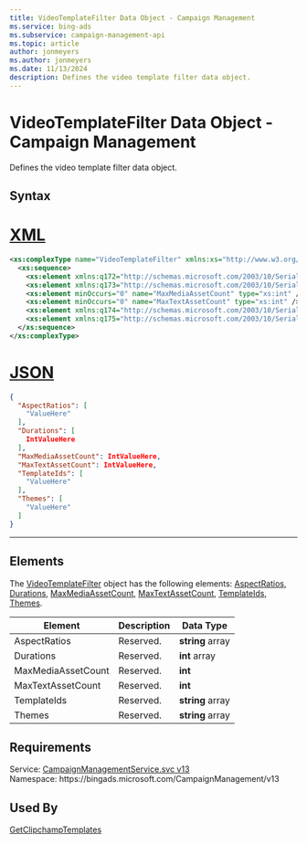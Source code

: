 ```yaml
---
title: VideoTemplateFilter Data Object - Campaign Management
ms.service: bing-ads
ms.subservice: campaign-management-api
ms.topic: article
author: jonmeyers
ms.author: jonmeyers
ms.date: 11/13/2024
description: Defines the video template filter data object.
---
```

# VideoTemplateFilter Data Object - Campaign Management
Defines the video template filter data object.

## Syntax

# [XML](#tab/xml)

```xml
<xs:complexType name="VideoTemplateFilter" xmlns:xs="http://www.w3.org/2001/XMLSchema">
  <xs:sequence>
    <xs:element xmlns:q172="http://schemas.microsoft.com/2003/10/Serialization/Arrays" minOccurs="0" name="AspectRatios" nillable="true" type="q172:ArrayOfstring" />
    <xs:element xmlns:q173="http://schemas.microsoft.com/2003/10/Serialization/Arrays" minOccurs="0" name="Durations" nillable="true" type="q173:ArrayOfint" />
    <xs:element minOccurs="0" name="MaxMediaAssetCount" type="xs:int" />
    <xs:element minOccurs="0" name="MaxTextAssetCount" type="xs:int" />
    <xs:element xmlns:q174="http://schemas.microsoft.com/2003/10/Serialization/Arrays" minOccurs="0" name="TemplateIds" nillable="true" type="q174:ArrayOfstring" />
    <xs:element xmlns:q175="http://schemas.microsoft.com/2003/10/Serialization/Arrays" minOccurs="0" name="Themes" nillable="true" type="q175:ArrayOfstring" />
  </xs:sequence>
</xs:complexType>
```

# [JSON](#tab/json)

```json
{
  "AspectRatios": [
    "ValueHere"
  ],
  "Durations": [
    IntValueHere
  ],
  "MaxMediaAssetCount": IntValueHere,
  "MaxTextAssetCount": IntValueHere,
  "TemplateIds": [
    "ValueHere"
  ],
  "Themes": [
    "ValueHere"
  ]
}
```

-----

## <a name="elements"></a>Elements

The [VideoTemplateFilter](videotemplatefilter.md) object has the following elements: [AspectRatios](#aspectratios), [Durations](#durations), [MaxMediaAssetCount](#maxmediaassetcount), [MaxTextAssetCount](#maxtextassetcount), [TemplateIds](#templateids), [Themes](#themes).

|Element|Description|Data Type|
|-----------|---------------|-------------|
|<a name="aspectratios"></a>AspectRatios|Reserved.|**string** array|
|<a name="durations"></a>Durations|Reserved.|**int** array|
|<a name="maxmediaassetcount"></a>MaxMediaAssetCount|Reserved.|**int**|
|<a name="maxtextassetcount"></a>MaxTextAssetCount|Reserved.|**int**|
|<a name="templateids"></a>TemplateIds|Reserved.|**string** array|
|<a name="themes"></a>Themes|Reserved.|**string** array|

## Requirements
Service: [CampaignManagementService.svc v13](https://campaign.api.bingads.microsoft.com/Api/Advertiser/CampaignManagement/v13/CampaignManagementService.svc)  
Namespace: https\://bingads.microsoft.com/CampaignManagement/v13  

## Used By
[GetClipchampTemplates](getclipchamptemplates.md)  
